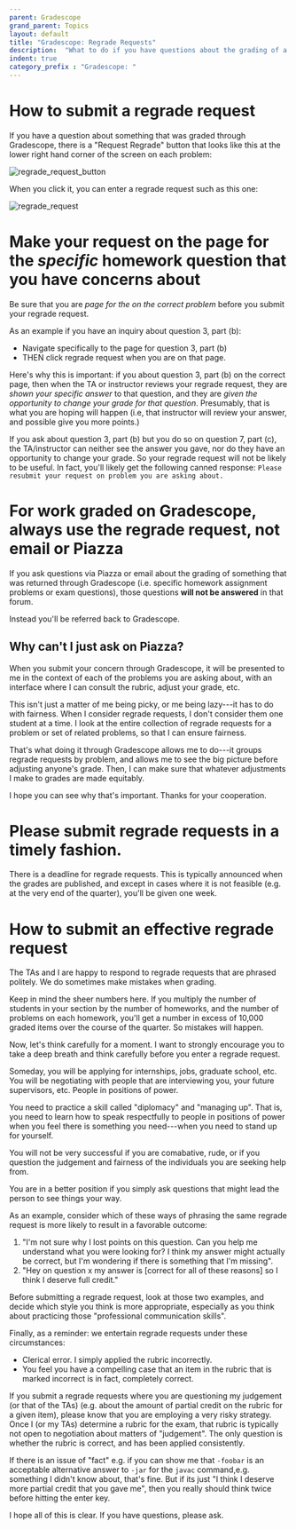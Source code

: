 ```yaml
---
parent: Gradescope
grand_parent: Topics
layout: default
title: "Gradescope: Regrade Requests"
description:  "What to do if you have questions about the grading of a problem (e.g. you think there was a grading error)"
indent: true
category_prefix	: "Gradescope: "
---
```


# How to submit a regrade request

If you have a question about something that was graded through Gradescope, there is a "Request Regrade" button that
looks like this at the lower right hand corner of the screen on each problem:


![regrade_request_button](https://user-images.githubusercontent.com/1119017/193421911-31f6f753-223f-4a13-9df2-80b53bb09177.png)


When you click it, you can enter a regrade request such as this one:

![regrade_request](https://user-images.githubusercontent.com/1119017/193421934-0a84d068-125d-487d-a14d-18f37d488eab.png)


# Make your request on the page for the <em>specific</em> homework question that you have concerns about

Be sure that you are <em>page for the on the correct problem</em> before you submit your regrade request. 

As an example if you have an inquiry about question 3, part (b):

* Navigate specifically to the page for question 3, part (b)
* THEN click regrade request when you are on that page.

Here's why this is important: if you about question 3, part (b) on the correct page, then when the TA or instructor reviews your regrade request, they are <em>shown your specific answer</em> to that question, and they are <em>given the opportunity to change your grade for that question</em>.     Presumably, that is what you are hoping will happen (i.e, that instructor will review your answer, and possible give you more points.)

If you ask about question 3, part (b) but you do so on question 7, part (c), the TA/instructor can neither see the answer you gave, nor do they have an opportunity to change your grade.    So your regrade request will not be likely to be useful.  In fact, you'll likely get the following canned response: `Please resubmit your request on problem you are asking about.`

# For work graded on Gradescope, always use the regrade request, not email or Piazza

If you ask questions via Piazza or email about the grading of something that was returned through Gradescope (i.e. specific homework assignment problems or exam questions), those questions <b>will not be answered</b> in that forum.

Instead you'll be referred back to Gradescope. 

## Why can't I just ask on Piazza?

When you submit your concern through Gradescope, it will be presented to me in the context of each of the problems you are asking about, with an interface where I can consult the rubric, adjust your grade, etc.

This isn't just a matter of me being picky, or me being lazy---it has to do with fairness. When I consider regrade requests, I don't consider them one student at a time.     I look at the entire collection of regrade requests for a problem or set of related problems, so that I can ensure fairness.  

That's what doing it through Gradescope allows me to do---it groups regrade requests by problem, and allows me to see the big picture before adjusting anyone's grade.   Then, I can make sure that whatever adjustments I make to grades are made equitably.   

I hope you can see why that's important.   Thanks for your cooperation.

# Please submit regrade requests in a timely fashion.

There is a deadline for regrade requests.  This is typically announced when the grades are published, and except in cases where it is not feasible (e.g. at the very end of the quarter), you'll be given one week.

# How to submit an effective regrade request

The TAs and I are happy to respond to regrade requests that are phrased politely.  We do sometimes make mistakes when grading.
 
Keep in mind the sheer numbers here.  If you multiply the number of students in your section by the number of homeworks, and the number of 
problems on each homework, you'll get a number in excess of 10,000 graded items over the course of the quarter.  So mistakes will happen.
 
Now, let's think carefully for a moment.     I want to strongly encourage you to take a deep breath and think carefully before you enter a regrade request.
 
Someday, you will be applying for internships, jobs, graduate school, etc.   You will be negotiating with people that are interviewing you, your future supervisors, etc.   People in positions of power.
 
You need to practice a skill called "diplomacy" and "managing up".   That is, you need to learn how to speak respectfully to people in positions of power when you feel there is something you need---when you need to stand up for yourself.
 
You will not be very successful if you are comabative, rude, or if you question the judgement and fairness of the individuals you are seeking help from.
 
You are in a better position if you simply ask questions that might lead the person to see things your way.
 
As an example, consider which of these ways of phrasing the same regrade request is more likely to result in a favorable outcome:
 
1. "I'm not sure why I lost points on this question.  Can you help me understand what you were looking for?  I think my answer might actually be correct, but I'm wondering if there is something that I'm missing". 
2. "Hey on question x my answer is [correct for all of these reasons] so I think I deserve full credit."
 
 
Before submitting a regrade request, look at those two examples, and decide which style you think is more appropriate, especially as you think about practicing those "professional communication skills".
 
Finally, as a reminder: we entertain regrade requests under these circumstances:
 
* Clerical error.  I simply applied the rubric incorrectly.
* You feel you have a compelling case that an item in the rubric that is marked incorrect is in fact, completely correct.
 
If you submit a regrade requests where you are questioning my judgement (or that of the TAs) (e.g. about the amount of partial credit on the rubric for a given item), please know that you are employing a very risky strategy.   Once I (or my TAs) determine a rubric for the exam, that rubric is typically not open to negotiation about matters of "judgement".     The only question is whether the rubric is correct, and has been applied consistently.
 
If there is an issue of "fact"&nbsp;e.g. if you can show me that `-foobar` is an acceptable alternative answer to `-jar` for the `javac` command,e.g. something I didn't know about, that's fine.   But if its just "I think I deserve more partial credit that you gave me", then you really should think twice before hitting the enter key.
 
I hope all of this is clear.  If you have questions, please ask.   

